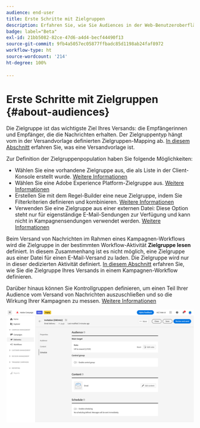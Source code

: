 ```yaml
---
audience: end-user
title: Erste Schritte mit Zielgruppen
description: Erfahren Sie, wie Sie Audiences in der Web-Benutzeroberfläche von Campaign verwenden.
badge: label="Beta"
exl-id: 21bb5082-82ce-47d6-a4d4-becf44490f13
source-git-commit: 9fb4a5057ec05877ffbadc85d1198ab24faf8972
workflow-type: ht
source-wordcount: '214'
ht-degree: 100%

---
```



# Erste Schritte mit Zielgruppen {#about-audiences}

<!--
Audience only created for the delivery, not available later-->


<!--
Three ways:
* existing audience

Campaign or AEP Audiences

* create new on the fly

query like AEP segment builder (same component with campaign data)

* import from file

show use case with a new audience creation (or import from file?)

control groups like acc: exract, random, based on attribute
-->


Die Zielgruppe ist das wichtigste Ziel Ihres Versands: die Empfängerinnen und Empfänger, die die Nachrichten erhalten. Der Zielgruppentyp hängt vom in der Versandvorlage definierten Zielgruppen-Mapping ab. [In diesem Abschnitt](../msg/delivery-template.md) erfahren Sie, was eine Versandvorlage ist.

Zur Definition der Zielgruppenpopulation haben Sie folgende Möglichkeiten:

* Wählen Sie eine vorhandene Zielgruppe aus, die als Liste in der Client-Konsole erstellt wurde. [Weitere Informationen](add-audience.md)
* Wählen Sie eine Adobe Experience Platform-Zielgruppe aus. [Weitere Informationen](aep-audience.md)
* Erstellen Sie mit dem Regel-Builder eine neue Zielgruppe, indem Sie Filterkriterien definieren und kombinieren. [Weitere Informationen](segment-builder.md)
* Verwenden Sie eine Zielgruppe aus einer externen Datei: Diese Option steht nur für eigenständige E-Mail-Sendungen zur Verfügung und kann nicht in Kampagnensendungen verwendet werden. [Weitere Informationen](file-audience.md)

Beim Versand von Nachrichten im Rahmen eines Kampagnen-Workflows wird die Zielgruppe in der bestimmten Workflow-Aktivität **Zielgruppe lesen** definiert. In diesem Zusammenhang ist es nicht möglich, eine Zielgruppe aus einer Datei für einen E-Mail-Versand zu laden. Die Zielgruppe wird nur in dieser dedizierten Aktivität definiert. [In diesem Abschnitt](../workflows/orchestrate-activities.md) erfahren Sie, wie Sie die Zielgruppe Ihres Versands in einem Kampagnen-Workflow definieren.

Darüber hinaus können Sie Kontrollgruppen definieren, um einen Teil Ihrer Audience vom Versand von Nachrichten auszuschließen und so die Wirkung Ihrer Kampagnen zu messen. [Weitere Informationen](control-group.md)

![](assets/about-audience.png)

